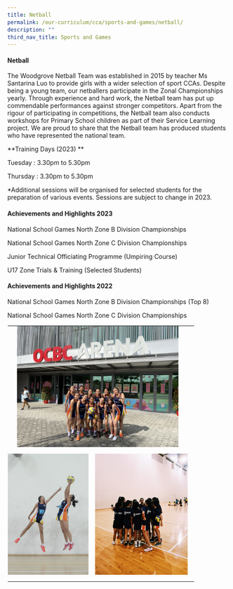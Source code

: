 ```yaml
---
title: Netball
permalink: /our-curriculum/cca/sports-and-games/netball/
description: ""
third_nav_title: Sports and Games
---
```

#### Netball

The Woodgrove Netball Team was established in 2015 by teacher Ms Santarina Luo to provide girls with a wider selection of sport CCAs. Despite being a young team, our netballers participate in the Zonal Championships yearly. Through experience and hard work, the Netball team has put up commendable performances against stronger competitors. Apart from the rigour of participating in competitions, the Netball team also conducts workshops for Primary School children as part of their Service Learning project. We are proud to share that the Netball team has produced students who have represented the national team.

**Training Days (2023) **

Tuesday : 3.30pm to 5.30pm

Thursday : 3.30pm to 5.30pm

\*Additional sessions will be organised for selected students for the preparation of various events. Sessions are subject to change in 2023.

#### Achievements and Highlights 2023

National School Games North Zone B Division Championships 

National School Games North Zone C Division Championships

Junior Technical Officiating Programme (Umpiring Course)

U17 Zone Trials &amp; Training (Selected Students)


#### Achievements and Highlights 2022

National School Games North Zone B Division Championships (Top 8)

National School Games North Zone C Division Championships

<table style="margin: auto; outline: 0px; padding: 0px; border-collapse: collapse; clear: both; border: 1px solid transparent; table-layout: fixed;" class="ive_eobj_center ives_tab_kosong"><tbody style="margin: 0px; outline: 0px; padding: 0px;"><tr style="margin: 0px; outline: 0px; padding: 0px;"><td style="margin: 0px; outline: 0px; padding: 0px 15px 15px 0px; vertical-align: top;" colspan="2"><img style="margin: auto; outline: none; padding: 0px; border: none; clear: both; display: block; width: 368px; height: 276px;" class="ive_eobj_center" alt="IMG_0526 (3).jpg" width="100%" src="/images/IMG_0526%20(3).jpeg"></td></tr><tr style="margin: 0px; outline: 0px; padding: 0px;"><td style="margin: 0px; outline: 0px; padding: 0px 15px 15px 0px; vertical-align: top;"><img style="margin: auto; outline: none; padding: 0px; border: none; clear: both; display: block; width: 184px; height: 276px;" class="ive_eobj_center" alt="Jump 1.jpeg" src="/images/Jump%201.jpeg"></td><td style="margin: 0px; outline: 0px; padding: 0px 15px 15px 0px; vertical-align: top;"><img style="margin: auto; outline: none; padding: 0px; border: none; clear: both; display: block; width: 211px; height: 276px;" class="ive_eobj_center" alt="IMG_2717.JPG" width="100%" src="/images/IMG_2717.jpeg"></td></tr></tbody></table>